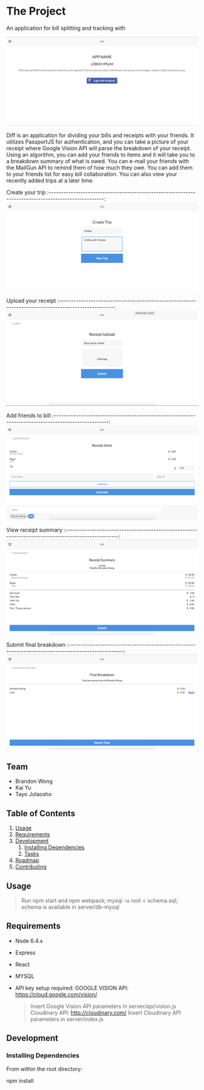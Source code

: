 # The Project

An application for bill splitting and tracking with

![](./docs/File12.png)

Diff is an application for dividing your bills and receipts with your friends. It utilizes PassportJS for authentication, and you can take a picture of your receipt where Google Vision API will parse the breakdown of your receipt. Using an algorithm, you can add your friends to items and it will take you to a breakdown summary of what is owed. You can e-mail your friends with the MailGun API to remind them of how much they owe. You can add them to your friends list for easy bill collaboration. You can also view your recently added trips at a later time.

Create your trip
:----------------------------------------------------------------------------------------------------:
![](./docs/File13.png)

Upload your receipt
:----------------------------------------------------------------------------------------------------:
![](./docs/File8.png)

Add friends to bill
:----------------------------------------------------------------------------------------------------:
![](./docs/File9.png)

View receipt summary
:----------------------------------------------------------------------------------------------------:
![](./docs/File10.png)

Submit final breakdown
:----------------------------------------------------------------------------------------------------:
![](./docs/File11.png)

## Team

  - Brandon Wong
  - Kai Yu
  - Tayo Jolaosho


## Table of Contents

1. [Usage](#Usage)
1. [Requirements](#requirements)
1. [Development](#development)
    1. [Installing Dependencies](#installing-dependencies)
    1. [Tasks](#tasks)
1. [Roadmap](#roadmap)
1. [Contributing](#contributing)

## Usage

> Run npm start and npm webpack;
> mysql -u root < schema.sql; schema is available in server/db-mysql

## Requirements

- Node 6.4.x
- Express
- React
- MYSQL

- API key setup required:
	GOOGLE VISION API: https://cloud.google.com/vision/
	>Insert Google Vision API parameters in server/api/vision.js
	Cloudinary API: http://cloudinary.com/
	>Insert Cloudinary API parameters in server/index.js
## Development

### Installing Dependencies

From within the root directory:

npm install
